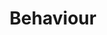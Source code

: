 ---  
schema: Behaviour  
title: Behaviour  
organization: Sample Department  
notes: Used in 1 lineage(s)  
resources:  
  - name: Behaviour 
    url: abfs://system/Behaviour 
    format : parquet  
license: None  
category:
  - Education  
maintainer: User  
maintainer_email: UserMail  
---